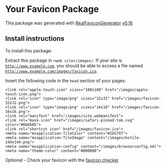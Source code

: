 # Your Favicon Package

This package was generated with [RealFaviconGenerator](https://realfavicongenerator.net/) [v0.16](https://realfavicongenerator.net/change_log#v0.16)

## Install instructions

To install this package:

Extract this package in <code>&lt;web site&gt;/images/</code>. If your site is <code>http://www.example.com</code>, you should be able to access a file named <code>http://www.example.com/images/favicon.ico</code>.

Insert the following code in the `head` section of your pages:

    <link rel="apple-touch-icon" sizes="180x180" href="/images/apple-touch-icon.png">
    <link rel="icon" type="image/png" sizes="32x32" href="/images/favicon-32x32.png">
    <link rel="icon" type="image/png" sizes="16x16" href="/images/favicon-16x16.png">
    <link rel="manifest" href="/images/site.webmanifest">
    <link rel="mask-icon" href="/images/safari-pinned-tab.svg" color="#6b6b6b">
    <link rel="shortcut icon" href="/images/favicon.ico">
    <meta name="msapplication-TileColor" content="#2b5797">
    <meta name="msapplication-TileImage" content="/images/mstile-144x144.png">
    <meta name="msapplication-config" content="/images/browserconfig.xml">
    <meta name="theme-color" content="#000000">

*Optional* - Check your favicon with the [favicon checker](https://realfavicongenerator.net/favicon_checker)